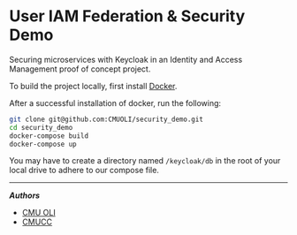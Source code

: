 # User IAM Federation & Security Demo

Securing microservices with Keycloak in an Identity and Access Management proof of concept project.

To build the project locally, first install [Docker](https://docs.docker.com/engine/installation/).

After a successful installation of docker, run the following:

```sh
git clone git@github.com:CMUOLI/security_demo.git
cd security_demo
docker-compose build
docker-compose up
```

You may have to create a directory named `/keycloak/db` in the root of your local drive to adhere to our compose file.

---

***Authors***
- [CMU OLI](https://github.com/CMUOLI)
- [CMUCC](https://github.com/cloudcomputingcourse)
